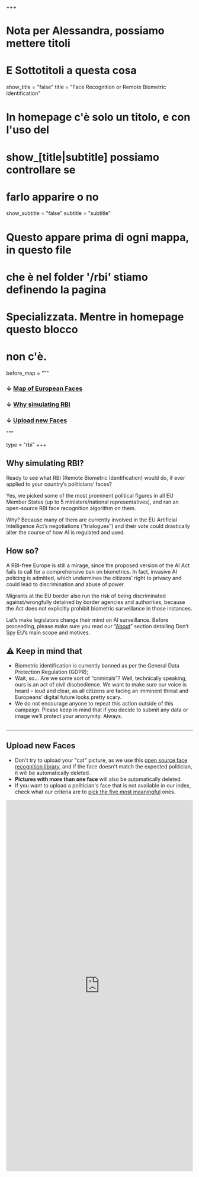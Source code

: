 +++

# Nota per Alessandra, possiamo mettere titoli
# E Sottotitoli a questa cosa
show_title = "false"
title = "Face Recognition or Remote Biometric Identification"

# In homepage c'è solo un titolo, e con l'uso del
# show_[title|subtitle] possiamo controllare se
# farlo apparire o no
show_subtitle = "false"
subtitle = "subtitle"

# Questo appare prima di ogni mappa, in questo file
# che è nel folder '/rbi' stiamo definendo la pagina
# Specializzata. Mentre in homepage questo blocco
# non c'è.
before_map = """
### ↓ [Map of European Faces](/rbi#euromap)
### ↓ [Why simulating RBI](/rbi/#why-simulating-rbi)
### ↓ [Upload new Faces](/rbi#nocoform)
"""

type = "rbi"
+++

<section id="why-simulating-rbi">

# Why simulating RBI?

Ready to see what RBI (Remote Biometric Identification) would do, if ever applied to your country’s politicians’ faces?

Yes, we picked some of the most prominent political figures in all EU Member States (up to 5 ministers/national representatives), and ran an open-source RBI face recognition algorithm on them.

Why? Because many of them are currently involved in the EU Artificial Intelligence Act’s negotiations (“trialogues”) and their vote could drastically alter the course of how AI is regulated and used.

# How so?

A RBI-free Europe is still a mirage, since the proposed version of the AI Act fails to call for a comprehensive ban on biometrics. In fact, invasive AI policing is admitted, which undermines the citizens’ right to privacy and could lead to discrimination and abuse of power.

Migrants at the EU border also run the risk of being discriminated against/wrongfully detained by border agencies and authorities, because the Act does not explicitly prohibit biometric surveillance in those instances.

Let’s make legislators change their mind on AI surveillance. Before proceeding, please make sure you read our “[About](/about)” section detailing Don’t Spy EU’s main scope and motives.

# ⚠ Keep in mind that

* Biometric identification is currently banned as per the General Data Protection Regulation (GDPR);
* Wait, so… Are we some sort of “criminals”? Well, technically speaking, ours is an act of civil disobedience. We want to make sure our voice is heard – loud and clear, as all citizens are facing an imminent threat and Europeans’ digital future looks pretty scary.
* We do not encourage anyone to repeat this action outside of this campaign. Please keep in mind that if you decide to submit any data or image we’ll protect your anonymity. Always.

## 

</section>

---

<section id="nocoform">

# Upload new Faces

* Don't try to upload your "cat" picture, as we use this [open source face recognition library](//github.com/ageitgey/face_recognition), and if the face doesn't match the expected politician, it will be automatically deleted.
* **Pictures with more than one face** will also be automatically deleted.
* If you want to upload a politician's face that is not available in our index, check what our criteria are to [pick the five most meaningful](/blog/five-meaningful-figures/) ones.

<iframe class="nc-embed"
  src="https://db.dontspy.eu/dashboard/#/nc/form/bf2949c3-56f3-4574-8d44-13b90551a995?embed"
  frameborder="0"
  width="100%"
  height="1000"
  style="background: transparent"></iframe>

</section>